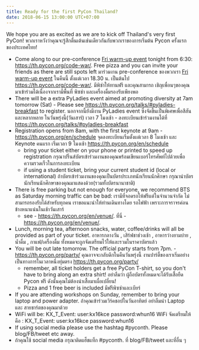 ```yaml
---
title: Ready for the first PyCon Thailand?
date: 2018-06-15 13:00:00 UTC+07:00
---
```


We hope you are as excited as we are to kick off Thailand's very first PyCon!
พวกเราหวังว่าคุณจะรู้สึกตื่นเต้นเช่นเดียวกันกับพวกเราของการเริ่มต้น Pycon ครั้งแรกของประเทศไทย!

- Come along to our pre-conference [Fri warm-up event](../../code-war) tonight from 6:30: https://th.pycon.org/code-war/. Free pizza and you can invite your friends as there are still spots left
 มาร่วมงาน pre-conference ของพวกเรา [Fri warm-up event](../../code-war) ในคืนนี้ ตั้งแต่เวลา 18.30 น. เป็นต้นไป https://th.pycon.org/code-war/. มีพิซ่าให้ทานฟรี และคุณสามารถ เชิญเพื่อนๆของคุณมาเข้าร่วมได้เนื่องจากเรามีพื้นที่ พิซซ่า และเครื่องดื่มรองรับเพียงพอ
- There will be a extra PyLadies event aimed at promoting diversity at 7am tomorrow (Sat) - Please see https://th.pycon.org/talks/#pyladies-breakfast to register.
นอกจากนี้ยังมีงาน PyLadies event ซึ่งจัดขึ้นเป็นพิเศษเพื่อสีสันและหลากหลาย ในวันพรุ่งนี้(วันเสาร์) เวลา 7 โมงเช้า - ลงทะเบียนเข้าร่วมงานได้ที่ https://th.pycon.org/talks/#pyladies-breakfast 
- Registration opens from 8am, with the first keynote at 9am - https://th.pycon.org/en/schedule
 จุดลงทะเบียนเริ่มตั้งแต่เวลา 8 โมงเช้า และ Keynote คนแรก เริ่มเวลา 9 โมงเช้า  https://th.pycon.org/en/schedule
   - bring your ticket either on your phone or printed to speed up registration
    กรุณาปริ้นส์บัตรเข้าร่วมงานของคุณพร้อมเขียนเบอร์โทรศัพท์ไปด้วยเพื่อความรวดเร็วในการลงทะเบียน
   - if using a student ticket, bring your current student id (local or international)
   ถ้าบัตรเข้าร่วมงานของคุณเป็นบัตรประเภทนักเรียนนักศึกษา กรุณานำบัตรนักเรียนนักศึกษาของคุณมาแสดงด้วย(รวมทั้งบัตรนานาชาติ)
- There is free parking but not enough for everyone, we recommend BTS as Saturday morning traffic can be bad: 
เรามีที่จอดรถให้ฟรีแต่ในจำนวนจำกัด ไม่สามารถรองรับได้สำหรับทุกคน เราขอแนะนำให้ท่านเดินทางโดย รถไฟฟ้า เพราะการจราจรค่อนข้างหนาแน่นในเช้าวันเสาร์
   - see - https://th.pycon.org/en/venue/. 
   ที่นี่ - https://th.pycon.org/en/venue/.
- Lunch, morning tea, afternoon snacks, water, coffee/drinks will all be provided as part of your ticket.
อาหารกลางวัน , เสิร์ฟชาช่วงเช้า , อาหารว่างยามบ่าย , น้ำดื่ม , กาแฟ/เครื่องดื่ม ทั้งหมดจะถูกจัดเตรียมไว้ให้และรวมในราคาบัตรแล้ว
- You will be out late tomorrow. The official party starts from 7pm. - https://th.pycon.org/party/
คุณอาจจะกลับดึกในคืนวันพรุ่งนี้ งานปาร์ตี้ของเราเริ่มอย่างเป็นทางการในเวลาหนึ่งทุ่มตรง https://th.pycon.org/party/
   - remember, all ticket holders get a free PyCon T-shirt, so you don't have to bring along an extra shirt!
   อย่าลืมว่า ผู้ถือบัตรทั้งหมดจะได้รับเสื้อยืด Pycon ฟรี ดังนั้นคุณไม่ต้องนำเสื้อมาเผื่อเปลี่ยน!
   - Pizza and 1 free beer is included
   มีฟรีพิซซ่าและเบียร์ 
- If you are attending workshops on Sunday, remember to bring your laptop and power adapter. 
ถ้าคุณเข้าร่วมเวิร์คชอปในวันอาทิตย์ อย่าลืมนำ Laptop และ สายชาร์ตของคุณมาด้วย
- WiFi will be: KX_T_Event: user:kx16kce password:whun16
WiFi จัดเตรียมให้คือ : KX_T_Event: user:kx16kce password:whun16
- If using social media please use the hashtag #pyconth. Please blog/FB/tweet etc away.   
- ถ้าคุณใช้ social media กรุณาติดแฮ็ชแท็ก #pyconth. ที่ blog/FB/tweet และที่อื่น ๆ  
